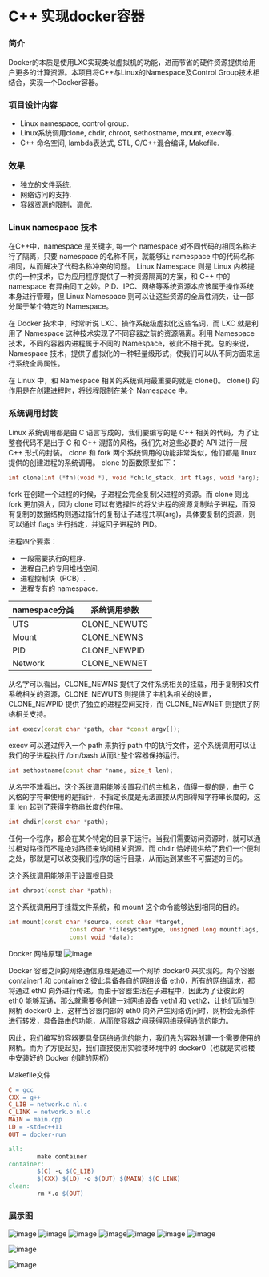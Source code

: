 # C++ 实现docker容器

### 简介
Docker的本质是使用LXC实现类似虚拟机的功能，进而节省的硬件资源提供给用户更多的计算资源。本项目将C++与Linux的Namespace及Control Group技术相结合，实现一个Docker容器。

### 项目设计内容
* Linux namespace, control group.
* Linux系统调用clone, chdir, chroot, sethostname, mount, execv等.
* C++ 命名空间, lambda表达式, STL, C/C++混合编译, Makefile.

### 效果
* 独立的文件系统.
* 网络访问的支持.
* 容器资源的限制，调优.

### Linux namespace 技术
在C++中，namespace 是关键字, 每一个 namespace 对不同代码的相同名称进行了隔离，只要 namespace 的名称不同，就能够让 namespace 中的代码名称相同，从而解决了代码名称冲突的问题。
Linux Namespace 则是 Linux 内核提供的一种技术，它为应用程序提供了一种资源隔离的方案，和 C++ 中的 namespace 有异曲同工之妙。PID、IPC、网络等系统资源本应该属于操作系统本身进行管理，但 Linux Namespace 则可以让这些资源的全局性消失，让一部分属于某个特定的 Namespace。

在 Docker 技术中，时常听说 LXC、操作系统级虚拟化这些名词，而 LXC 就是利用了 Namespace 这种技术实现了不同容器之前的资源隔离。利用 Namespace 技术，不同的容器内进程属于不同的 Namespace，彼此不相干扰。总的来说，Namespace 技术，提供了虚拟化的一种轻量级形式，使我们可以从不同方面来运行系统全局属性。

在 Linux 中，和 Namespace 相关的系统调用最重要的就是 clone()。 clone() 的作用是在创建进程时，将线程限制在某个 Namespace 中。

### 系统调用封装
Linux 系统调用都是由 C 语言写成的，我们要编写的是 C++ 相关的代码，为了让整套代码不是出于 C 和 C++ 混搭的风格，我们先对这些必要的 API 进行一层 C++ 形式的封装。
clone 和 fork 两个系统调用的功能非常类似，他们都是 linux 提供的创建进程的系统调用。
clone 的函数原型如下：
```cpp
int clone(int (*fn)(void *), void *child_stack, int flags, void *arg);
```
fork 在创建一个进程的时候，子进程会完全复制父进程的资源。而 clone 则比 fork 更加强大，因为 clone 可以有选择性的将父进程的资源复制给子进程，而没有复制的数据结构则通过指针的复制让子进程共享(arg)，具体要复制的资源，则可以通过 flags 进行指定，并返回子进程的 PID。

进程四个要素：
* 一段需要执行的程序.
* 进程自己的专用堆栈空间.
* 进程控制块（PCB）.
* 进程专有的 namespace.

|  namespace分类 | 系统调用参数 |
|  ----  | ----  |
|  UTS  |  CLONE_NEWUTS  |
| Mount | CLONE_NEWNS |
| PID  | CLONE_NEWPID |
| Network | CLONE_NEWNET |
从名字可以看出，CLONE_NEWNS 提供了文件系统相关的挂载，用于复制和文件系统相关的资源，CLONE_NEWUTS 则提供了主机名相关的设置，CLONE_NEWPID 提供了独立的进程空间支持，而 CLONE_NEWNET 则提供了网络相关支持。

```cpp
int execv(const char *path, char *const argv[]);
```
execv 可以通过传入一个 path 来执行 path 中的执行文件，这个系统调用可以让我们的子进程执行 /bin/bash 从而让整个容器保持运行。
```cpp
int sethostname(const char *name, size_t len);
```
从名字不难看出，这个系统调用能够设置我们的主机名，值得一提的是，由于 C 风格的字符串使用的是指针，不指定长度是无法直接从内部得知字符串长度的，这里 len 起到了获得字符串长度的作用。
```cpp
int chdir(const char *path);
```
任何一个程序，都会在某个特定的目录下运行。当我们需要访问资源时，就可以通过相对路径而不是绝对路径来访问相关资源。而 chdir 恰好提供给了我们一个便利之处，那就是可以改变我们程序的运行目录，从而达到某些不可描述的目的。

这个系统调用能够用于设置根目录
```cpp
int chroot(const char *path);
```
这个系统调用用于挂载文件系统，和 mount 这个命令能够达到相同的目的。
```cpp
int mount(const char *source, const char *target,
                 const char *filesystemtype, unsigned long mountflags,
                 const void *data);
```

Docker 网络原理
![image](https://user-images.githubusercontent.com/51261084/135478972-cb33a0bb-5acc-45ff-ae7d-37dccbabcd94.png)

Docker 容器之间的网络通信原理是通过一个网桥 docker0 来实现的。两个容器 container1 和 container2 彼此具备各自的网络设备 eth0，所有的网络请求，都将通过 eth0 向外进行传递。而由于容器生活在子进程中，因此为了让彼此的 eth0 能够互通，那么就需要多创建一对网络设备 veth1 和 veth2，让他们添加到网桥 docker0 上，这样当容器内部的 eth0 向外产生网络访问时，网桥会无条件进行转发，具备路由的功能，从而使容器之间获得网络获得通信的能力。

因此，我们编写的容器要具备网络通信的能力，我们先为容器创建一个需要使用的网桥。而为了方便起见，我们直接使用实验楼环境中的 docker0（也就是实验楼中安装好的 Docker 创建的网桥）

Makefile文件
```makefile
C = gcc
CXX = g++
C_LIB = network.c nl.c
C_LINK = network.o nl.o
MAIN = main.cpp
LD = -std=c++11
OUT = docker-run

all:
        make container
container:
        $(C) -c $(C_LIB)
        $(CXX) $(LD) -o $(OUT) $(MAIN) $(C_LINK)
clean:
        rm *.o $(OUT)

```

### 展示图
![image](https://user-images.githubusercontent.com/51261084/135480095-c43639c5-3d55-4647-b172-f413fd8ad69e.png)
![image](https://user-images.githubusercontent.com/51261084/135480276-d1a5a186-68b0-4738-ac02-86db1d35c1e2.png)
![image](https://user-images.githubusercontent.com/51261084/135481914-2bb0afa3-3cdc-4762-8661-805d544c4ad1.png)
![image](https://user-images.githubusercontent.com/51261084/135482028-1e1c3d63-220d-4b32-9eaa-da44dc8ee2b2.png)![image](https://user-images.githubusercontent.com/51261084/135482118-c96119b4-ef6e-4c3d-ab37-1dd5a4cab95f.png)
![image](https://user-images.githubusercontent.com/51261084/135482208-dcd3d12f-37a8-447e-b011-74d7cf1fa05b.png)
![image](https://user-images.githubusercontent.com/51261084/135482843-72d36f27-f4bd-4e8f-b321-ab090db0c1bc.png)

![image](https://user-images.githubusercontent.com/51261084/135483255-7a8e3f6e-17c5-46dc-84fa-2e3e89dbbce8.png)

![image](https://user-images.githubusercontent.com/51261084/135483390-bb649c23-5571-47d3-b49c-94f284eafb20.png)


